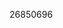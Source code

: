 [//]: # (Created by ./bin/manage_files.pl from ./species/Wuchereria_bancrofti/PRJNA275548/Wuchereria_bancrofti_PRJNA275548.publication.html on Thu Jun 11 13:46:32 2020)
26850696
